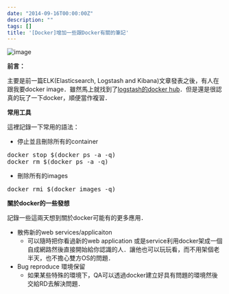 ```yaml
---
date: "2014-09-16T00:00:00Z"
description: ""
tags: []
title: '[Docker]增加一些跟Docker有關的筆記'
---
```


![image](../images/2014/docker-logo.png)


**前言：**

主要是前一篇ELK(Elasticsearch, Logstash and Kibana)文章發表之後，有人在跟我要docker image．雖然馬上就找到了[logstash的docker hub](https://registry.hub.docker.com/u/pblittle/docker-logstash/)．但是還是很認真的玩了一下docker，順便當作複習．

**常用工具**

這裡記錄一下常用的語法：

- 停止並且刪除所有的container

<pre class="prettyprint">
docker stop $(docker ps -a -q)
docker rm $(docker ps -a -q)
</pre>

- 刪除所有的images

<pre class="prettyprint">
docker rmi $(docker images -q)
</pre>

**關於docker的一些發想**

記錄一些這兩天想到關於docker可能有的更多應用．

-  散佈新的web services/applicaiton 
    -  可以隨時把你看過新的web application 或是service利用docker架成一個自成網路然後直接開始給你認識的人．讓他也可以玩玩看，而不用架個老半天，也不擔心雙方OS的問題．
-  Bug reproduce 環境保留
    - 如果某些特殊的環境下，QA可以透過docker建立好具有問題的環境然後交給RD去解決問題．
    
